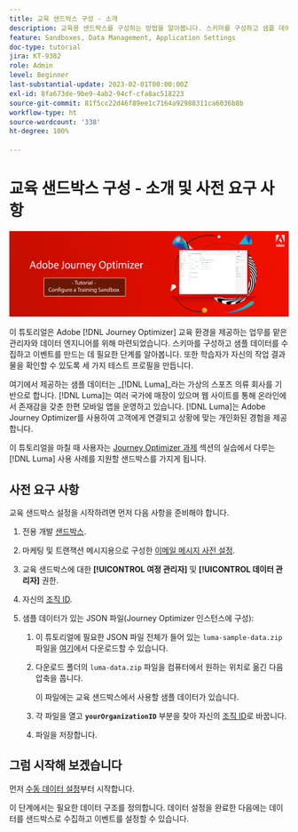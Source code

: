 ```yaml
---
title: 교육 샌드박스 구성 - 소개
description: 교육용 샌드박스를 구성하는 방법을 알아봅니다. 스키마를 구성하고 샘플 데이터를 수집하고 이벤트를 만드는 데 필요한 단계를 수행합니다.
feature: Sandboxes, Data Management, Application Settings
doc-type: tutorial
jira: KT-9382
role: Admin
level: Beginner
last-substantial-update: 2023-02-01T00:00:00Z
exl-id: 8fa673de-9be9-4ab2-94cf-cfa8ac518223
source-git-commit: 81f5cc22d46f89ee1c7164a92988311ca6036b8b
workflow-type: ht
source-wordcount: '338'
ht-degree: 100%

---
```


# 교육 샌드박스 구성 - 소개 및 사전 요구 사항

![배너 튜토리얼 - 교육 샌드박스 구성](./assets/ajo-banner-configure-training-sandbox.png)

이 튜토리얼은 Adobe [!DNL Journey Optimizer] 교육 환경을 제공하는 업무를 맡은 관리자와 데이터 엔지니어를 위해 마련되었습니다. 스키마를 구성하고 샘플 데이터를 수집하고 이벤트를 만드는 데 필요한 단계를 알아봅니다. 또한 학습자가 자신의 작업 결과물을 확인할 수 있도록 세 가지 테스트 프로필을 만듭니다.

여기에서 제공하는 샘플 데이터는 _[!DNL Luma]_라는 가상의 스포츠 의류 회사를 기반으로 합니다. [!DNL Luma]는 여러 국가에 매장이 있으며 웹 사이트를 통해 온라인에서 존재감을 갖춘 한편 모바일 앱을 운영하고 있습니다. [!DNL Luma]는 Adobe Journey Optimizer를 사용하여 고객에게 연결되고 상황에 맞는 개인화된 경험을 제공합니다.

이 튜토리얼을 마칠 때 사용자는 [Journey Optimizer 과제](/help/challenges/introduction-and-prerequisites.md) 섹션의 실습에서 다루는 [!DNL Luma] 사용 사례를 지원할 샌드박스를 가지게 됩니다.

## 사전 요구 사항

교육 샌드박스 설정을 시작하려면 먼저 다음 사항을 준비해야 합니다.

1. 전용 개발 [샌드박스](https://experienceleague.adobe.com/docs/journey-optimizer-learn/tutorials/access-control/create-and-manage-sandboxes.html?lang=ko).

1. 마케팅 및 트랜잭션 메시지용으로 구성한 [이메일 메시지 사전 설정](https://experienceleague.adobe.com/docs/journey-optimizer-learn/tutorials/configuration/channel-configuration/set-up-email-channel.html?lang=ko).

1. 교육 샌드박스에 대한 **[!UICONTROL 여정 관리자]** 및 **[!UICONTROL 데이터 관리자]** 권한.

1. 자신의 [조직 ID](https://experienceleague.adobe.com/docs/core-services/interface/administration/organizations.html?lang=ko).

1. 샘플 데이터가 있는 JSON 파일(Journey Optimizer 인스턴스에 구성):

   1. 이 튜토리얼에 필요한 JSON 파일 전체가 들어 있는 `luma-sample-data.zip` 파일을 [여기](/help/tutorial-configure-a-training-sandbox/assets/luma-data/luma-sample-data.zip)에서 다운로드할 수 있습니다.

   1. 다운로드 폴더의 `luma-data.zip` 파일을 컴퓨터에서 원하는 위치로 옮긴 다음 압축을 풉니다.

      이 파일에는 교육 샌드박스에서 사용할 샘플 데이터가 있습니다.

   1. 각 파일을 열고 **`yourOrganizationID`** 부분을 찾아 자신의 [조직 ID](https://experienceleague.adobe.com/docs/core-services/interface/administration/organizations.html?lang=ko)로 바꿉니다.

   1. 파일을 저장합니다.

## 그럼 시작해 보겠습니다

먼저 [수동 데이터 설정](/help/tutorial-configure-a-training-sandbox/manual-data-set-up.md)부터 시작합니다.

이 단계에서는 필요한 데이터 구조를 정의합니다. 데이터 설정을 완료한 다음에는 데이터를 샌드박스로 수집하고 이벤트를 설정할 수 있습니다.
